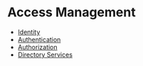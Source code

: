 # Access Management
* [Identity](/security/access-management/identity/README.md)
* [Authentication](/security/access-management/authentication/README.md)
* [Authorization](/security/access-management/authorization/README.md)
* [Directory Services](/security/access-management/directory-services/README.md)